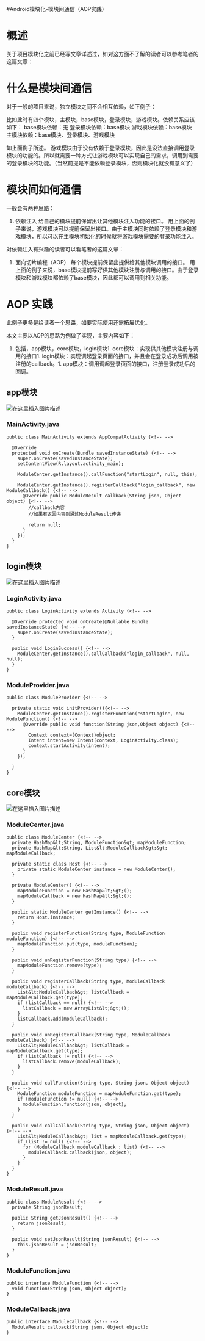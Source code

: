 #Android模块化-模块间通信（AOP实践）
# 概述

关于项目模块化之前已经写文章详述过，如对这方面不了解的读者可以参考笔者的这篇文章： 

# 什么是模块间通信

对于一般的项目来说，独立模块之间不会相互依赖，如下例子：

>  
 比如此时有四个模块，主模块，base模块，登录模块，游戏模块。依赖关系应该如下： base模块依赖：无 登录模块依赖：base模块 游戏模块依赖：base模块 主模块依赖：base模块、登录模块、游戏模块 


如上面例子所述。 游戏模块由于没有依赖于登录模块，因此是没法直接调用登录模块的功能的。所以就需要一种方式让游戏模块可以实现自己的需求，调用到需要的登录模块的功能。（当然前提是不能依赖登录模块，否则模块化就没有意义了）

# 模块间如何通信

一般会有两种思路：
1. 依赖注入 给自己的模块提前保留出让其他模块注入功能的接口。 用上面的例子来说，游戏模块可以提前保留出接口。由于主模块同时依赖了登录模块和游戏模块，所以可以在主模块初始化的时候就将游戏模块需要的登录功能注入。
>  
 对依赖注入有兴趣的读者可以看笔者的这篇文章： 

1. 面向切片编程（AOP） 每个模块提前保留出提供给其他模块调用的接口。 用上面的例子来说，base模块提前写好供其他模块注册与调用的接口。由于登录模块和游戏模块都依赖了base模块，因此都可以调用到相关功能。
# AOP 实践

>  
 此例子更多是给读者一个思路，如要实际使用还需拓展优化。 


本文主要以AOP的思路为例做了实现，主要内容如下：
1. 包括，app模块，core模块，login模块1. core模块：实现供其他模块注册与调用的接口1. login模块：实现调起登录页面的接口，并且会在登录成功后调用被注册的callback。1. app模块：调用调起登录页面的接口，注册登录成功后的回调。
## app模块

<img src="https://raw.githubusercontent.com/Double2hao/xujiajia_blog/main/img/16210038813310.png" alt="在这里插入图片描述">

### MainActivity.java

```
public class MainActivity extends AppCompatActivity {<!-- -->

  @Override
  protected void onCreate(Bundle savedInstanceState) {<!-- -->
    super.onCreate(savedInstanceState);
    setContentView(R.layout.activity_main);

    ModuleCenter.getInstance().callFunction("startLogin", null, this);

    ModuleCenter.getInstance().registerCallback("login_callback", new ModuleCallback() {<!-- -->
      @Override public ModuleResult callback(String json, Object object) {<!-- -->
        //callback内容
        //如果有返回内容则通过ModuleResult传递

        return null;
      }
    });
  }
}

```

## login模块

<img src="https://raw.githubusercontent.com/Double2hao/xujiajia_blog/main/img/16210038813851.png" alt="在这里插入图片描述">

### LoginActivity.java

```
public class LoginActivity extends Activity {<!-- -->

  @Override protected void onCreate(@Nullable Bundle savedInstanceState) {<!-- -->
    super.onCreate(savedInstanceState);
  }

  public void LoginSuccess() {<!-- -->
    ModuleCenter.getInstance().callCallback("login_callback", null, null);
  }
}

```

### ModuleProvider.java

```
public class ModuleProvider {<!-- -->

  private static void initProvider(){<!-- -->
    ModuleCenter.getInstance().registerFunction("startLogin", new ModuleFunction() {<!-- -->
      @Override public void function(String json,Object object) {<!-- -->
        Context context=(Context)object;
        Intent intent=new Intent(context, LoginActivity.class);
        context.startActivity(intent);
      }
    });

  }
}

```

## core模块

<img src="https://raw.githubusercontent.com/Double2hao/xujiajia_blog/main/img/16210038816162.png" alt="在这里插入图片描述">

### ModuleCenter.java

```
public class ModuleCenter {<!-- -->
  private HashMap&lt;String, ModuleFunction&gt; mapModuleFunction;
  private HashMap&lt;String, List&lt;ModuleCallback&gt;&gt; mapModuleCallback;

  private static class Host {<!-- -->
    private static ModuleCenter instance = new ModuleCenter();
  }

  private ModuleCenter() {<!-- -->
    mapModuleFunction = new HashMap&lt;&gt;();
    mapModuleCallback = new HashMap&lt;&gt;();
  }

  public static ModuleCenter getInstance() {<!-- -->
    return Host.instance;
  }

  public void registerFunction(String type, ModuleFunction moduleFunction) {<!-- -->
    mapModuleFunction.put(type, moduleFunction);
  }

  public void unRegisterFunction(String type) {<!-- -->
    mapModuleFunction.remove(type);
  }

  public void registerCallback(String type, ModuleCallback moduleCallback) {<!-- -->
    List&lt;ModuleCallback&gt; listCallback = mapModuleCallback.get(type);
    if (listCallback == null) {<!-- -->
      listCallback = new ArrayList&lt;&gt;();
    }
    listCallback.add(moduleCallback);
  }

  public void unRegisterCallback(String type, ModuleCallback moduleCallback) {<!-- -->
    List&lt;ModuleCallback&gt; listCallback = mapModuleCallback.get(type);
    if (listCallback != null) {<!-- -->
      listCallback.remove(moduleCallback);
    }
  }

  public void callFunction(String type, String json, Object object) {<!-- -->
    ModuleFunction moduleFunction = mapModuleFunction.get(type);
    if (moduleFunction != null) {<!-- -->
      moduleFunction.function(json, object);
    }
  }

  public void callCallback(String type, String json, Object object) {<!-- -->
    List&lt;ModuleCallback&gt; list = mapModuleCallback.get(type);
    if (list != null) {<!-- -->
      for (ModuleCallback moduleCallback : list) {<!-- -->
        moduleCallback.callback(json, object);
      }
    }
  }
}

```

### ModuleResult.java

```
public class ModuleResult {<!-- -->
  private String jsonResult;

  public String getJsonResult() {<!-- -->
    return jsonResult;
  }

  public void setJsonResult(String jsonResult) {<!-- -->
    this.jsonResult = jsonResult;
  }
}

```

### ModuleFunction.java

```
public interface ModuleFunction {<!-- -->
  void function(String json, Object object);
}

```

### ModuleCallback.java

```
public interface ModuleCallback {<!-- -->
  ModuleResult callback(String json, Object object);
}

```